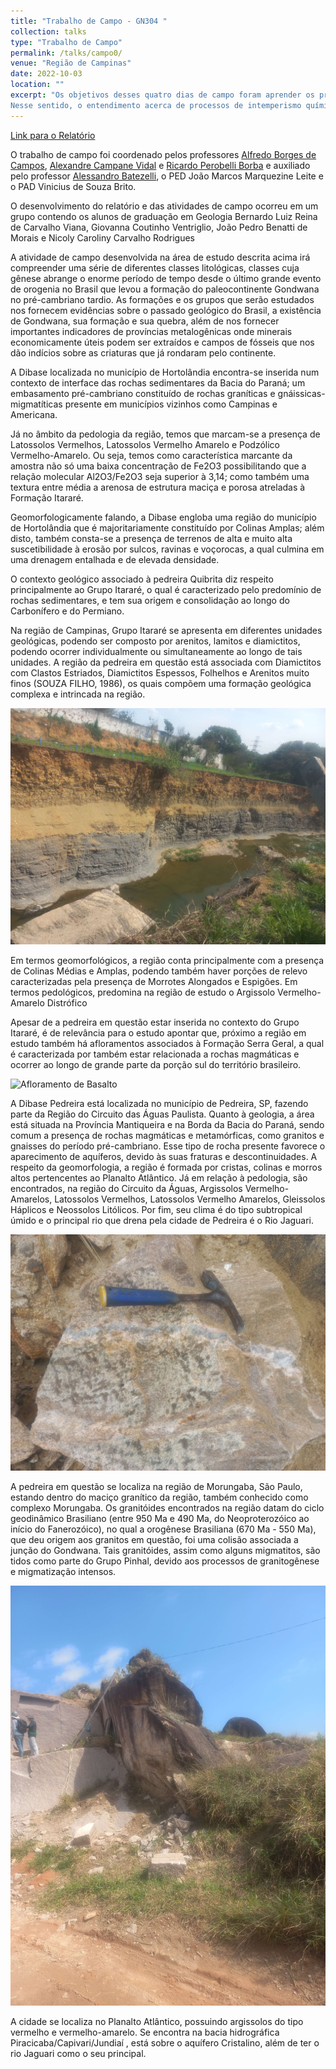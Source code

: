 ```yaml
---
title: "Trabalho de Campo - GN304 "
collection: talks
type: "Trabalho de Campo"
permalink: /talks/campo0/ 
venue: "Região de Campinas"
date: 2022-10-03
location: ""
excerpt: "Os objetivos desses quatro dias de campo foram aprender os procedimentos por trás de uma atividade de campo em geociências, a postura que um geólogo deve ter ao sair para desenvolver uma análise, os procedimentos para escolha e coleta de amostras, descrição de afloramentos, criação de mapas geológicos e estudo de feições mineralógicas, petrológicas, estruturais e geoquímicas. 
Nesse sentido, o entendimento acerca de processos de intemperismo químico, ambientes de reação e formação de produtos de alteração como o regolito e o seu saprólito se mostra essencial nesta disciplina, especialmente dentro de um contexto geológico tropical e intertropical como é o caso do Brasil, onde as condições de intemperismo podem atingir níveis extremos pelo grande índice pluviométrico encontrado ao longo de boa parte do país. Com base nisso, se torna também nosso grande objetivo, escrever um relatório com base no que foi observado, a fim de elaborarmos hipóteses sobre o que foi visto em campo, exercitarmos o hábito de pesquisa, buscando na extensa bibliografia sobre o assunto e aprendermos técnicas de mapeamento de feições superficiais e estruturais como falhas. Para que conseguissemos desenvolver análises geoquímicas com um grau maior de complexidade e sofisticação sem um contexto maior fornecido pelas disciplinas de petrologia, utilizamos uma instrumentação especial e que nos permitiu determinar a composição química de amostras de rochas frescas ou alteradas, neste sentido, aprendizados sobre a prática de preparação de amostras e como estudá-las em ambiente de laboratório também foi um dos propósitos do desenvolvimento do trabalho, juntamente com a compreensão dos padrões no desenvolvimento de relatórios dentro do campo das geociências. "
---
```


[Link para o Relatório](https://reysouza.github.io/geo/campo0.pdf)

O trabalho de campo foi coordenado pelos professores [Alfredo Borges de Campos](https://portal.ige.unicamp.br/docente/alfredo-borges-de-campos), [Alexandre Campane Vidal](https://portal.ige.unicamp.br/docente/alexandre-campane-vidal) e [Ricardo Perobelli Borba](https://portal.ige.unicamp.br/index.php/docente/ricardo-perobelli-borba) e auxiliado pelo professor [Alessandro Batezelli](https://portal.ige.unicamp.br/docente/alessandro-batezelli), o PED João Marcos Marquezine Leite e o PAD Vinicius de Souza Brito.

O desenvolvimento do relatório e das atividades de campo ocorreu em um grupo contendo os alunos de graduação em Geologia Bernardo Luiz Reina de Carvalho Viana, Giovanna Coutinho Ventriglio, João Pedro Benatti de Morais e Nicoly Caroliny Carvalho Rodrigues

A atividade de campo desenvolvida na área de estudo descrita acima irá compreender 
uma série de diferentes classes litológicas, classes cuja gênese abrange o enorme período de tempo desde o último grande evento de orogenia no Brasil que levou a formação do paleocontinente Gondwana no pré-cambriano tardio. As formações e os grupos que serão estudados nos fornecem evidências sobre o passado geológico do Brasil, a existência de Gondwana, sua formação e sua quebra, além de nos fornecer importantes indicadores de províncias metalogênicas onde minerais economicamente úteis podem ser extraídos e campos de fósseis que nos dão indícios sobre as criaturas que já rondaram pelo continente.

A Dibase localizada no município de Hortolândia encontra-se inserida num contexto de interface das rochas sedimentares da Bacia do Paraná; um embasamento pré-cambriano constituído de rochas graníticas e gnáissicas-migmatíticas presente em municípios vizinhos como Campinas e Americana. 

Já no âmbito da pedologia da região, temos que marcam-se a presença de Latossolos Vermelhos, Latossolos Vermelho Amarelo e Podzólico Vermelho-Amarelo. Ou seja, temos como característica marcante da amostra não só uma baixa concentração de Fe2O3 possibilitando que a relação molecular Al2O3/Fe2O3 seja superior à 3,14; como também uma textura entre média a arenosa de estrutura maciça e porosa atreladas à Formação Itararé.

Geomorfologicamente falando, a Dibase engloba uma região do município de Hortolândia que é majoritariamente constituído por Colinas Amplas; além disto, também consta-se a presença de terrenos de alta e muito alta suscetibilidade à erosão por sulcos, ravinas e voçorocas, a qual culmina em uma drenagem entalhada e de elevada densidade.

O contexto geológico associado à pedreira Quibrita diz respeito principalmente ao Grupo Itararé, o qual é caracterizado pelo predomínio de rochas sedimentares, e tem sua origem e consolidação ao longo do Carbonífero e do Permiano.

Na região de Campinas, Grupo Itararé se apresenta em diferentes unidades geológicas, podendo ser composto por arenitos, lamitos e diamictitos, podendo ocorrer individualmente ou simultaneamente ao longo de tais unidades. A região da pedreira em questão está associada com Diamictitos com Clastos Estriados, Diamictitos Espessos, Folhelhos e Arenitos muito finos (SOUZA FILHO, 1986), os quais compõem uma formação geológica complexa e intrincada na região.

![Afloramento Itararé](https://github.com/ReySouza/geo/blob/master/itarare.jpg?raw=true)

Em termos geomorfológicos, a região conta principalmente com a presença de Colinas Médias e Amplas, podendo também haver porções de relevo caracterizadas pela presença de Morrotes Alongados e Espigões. Em termos pedológicos, predomina na região de estudo o Argissolo Vermelho-Amarelo Distrófico

Apesar de a pedreira em questão estar inserida no contexto do Grupo Itararé, é de relevância para o estudo apontar que, próximo a região em estudo também há afloramentos associados à Formação Serra Geral, a qual é caracterizada por também estar relacionada a rochas magmáticas e ocorrer ao longo de grande parte da porção sul do território brasileiro.

![Afloramento de Basalto](https://github.com/ReySouza/geo/blob/master/quibrita.HEIC?raw=true)

A Dibase Pedreira está localizada no município de Pedreira, SP, fazendo parte da Região do Circuito das Águas Paulista. 
Quanto à geologia, a área está situada na Província Mantiqueira e na Borda da Bacia do Paraná, sendo comum a presença de rochas magmáticas e metamórficas, como granitos e gnaisses do período pré-cambriano. Esse tipo de rocha presente favorece o aparecimento de aquíferos, devido às suas fraturas e descontinuidades. A respeito da geomorfologia, a região é formada por cristas, colinas e morros altos pertencentes ao Planalto Atlântico. Já em relação à pedologia, são encontrados, na região do Circuito da Águas, Argissolos Vermelho-Amarelos, Latossolos Vermelhos, Latossolos Vermelho Amarelos, Gleissolos Háplicos e Neossolos Litólicos. Por fim, seu clima é do tipo subtropical úmido e o principal rio que drena pela cidade de Pedreira é o Rio Jaguari.

![Afloramento de rochas metamórficas](https://github.com/ReySouza/geo/blob/master/pedreira.jpg?raw=true)

A pedreira em questão se localiza na região de Morungaba, São Paulo, estando dentro do maciço granítico da região, também conhecido como complexo Morungaba. Os granitóides encontrados na região datam do ciclo geodinâmico Brasiliano (entre 950 Ma e 490 Ma, do Neoproterozóico ao início do Fanerozóico), no qual a orogênese Brasiliana (670 Ma - 550 Ma), que deu origem aos granitos em questão, foi uma colisão associada a junção do Gondwana. Tais granitóides, assim como alguns migmatitos, são tidos como parte do Grupo Pinhal, devido aos processos de granitogênese e migmatização intensos.

![Afloramento de granito Morungaba](https://github.com/ReySouza/geo/blob/master/morungaba.jpg?raw=true)

A cidade se localiza no Planalto Atlântico, possuindo argissolos do tipo vermelho e vermelho-amarelo. Se encontra na bacia hidrográfica Piracicaba/Capivari/Jundiaí , está sobre o aquífero Cristalino, além de ter o rio Jaguari como o seu principal.
